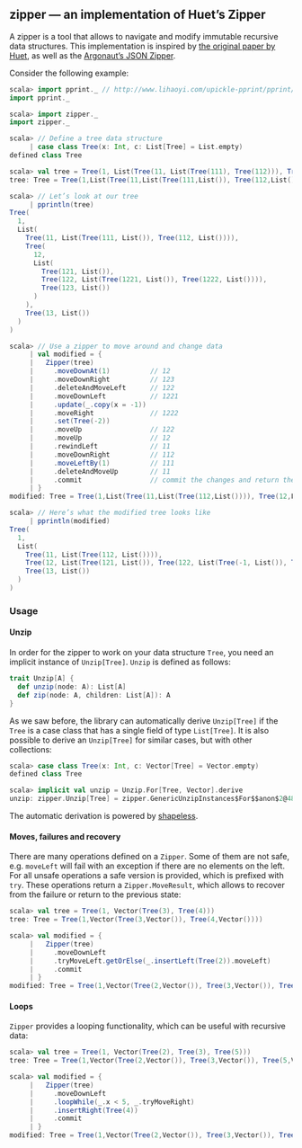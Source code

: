 ## zipper — an implementation of Huet’s Zipper

A zipper is a tool that allows to navigate and modify immutable recursive data structures.
This implementation is inspired by
[the original paper by Huet](https://www.st.cs.uni-saarland.de/edu/seminare/2005/advanced-fp/docs/huet-zipper.pdf),
as well as the [Argonaut’s JSON Zipper](http://argonaut.io/doc/zipper/).

Consider the following example:

```scala
scala> import pprint._ // http://www.lihaoyi.com/upickle-pprint/pprint/
import pprint._

scala> import zipper._
import zipper._

scala> // Define a tree data structure
     | case class Tree(x: Int, c: List[Tree] = List.empty)
defined class Tree

scala> val tree = Tree(1, List(Tree(11, List(Tree(111), Tree(112))), Tree(12, List(Tree(121), Tree(122, List(Tree(1221), Tree(1222))), Tree(123))), Tree(13)))
tree: Tree = Tree(1,List(Tree(11,List(Tree(111,List()), Tree(112,List()))), Tree(12,List(Tree(121,List()), Tree(122,List(Tree(1221,List()), Tree(1222,List()))), Tree(123,List()))), Tree(13,List())))

scala> // Let’s look at our tree
     | pprintln(tree)
Tree(
  1,
  List(
    Tree(11, List(Tree(111, List()), Tree(112, List()))),
    Tree(
      12,
      List(
        Tree(121, List()),
        Tree(122, List(Tree(1221, List()), Tree(1222, List()))),
        Tree(123, List())
      )
    ),
    Tree(13, List())
  )
)

scala> // Use a zipper to move around and change data
     | val modified = {
     |   Zipper(tree)
     |     .moveDownAt(1)          // 12
     |     .moveDownRight          // 123
     |     .deleteAndMoveLeft      // 122
     |     .moveDownLeft           // 1221
     |     .update(_.copy(x = -1))
     |     .moveRight              // 1222
     |     .set(Tree(-2))
     |     .moveUp                 // 122
     |     .moveUp                 // 12
     |     .rewindLeft             // 11
     |     .moveDownRight          // 112
     |     .moveLeftBy(1)          // 111
     |     .deleteAndMoveUp        // 11
     |     .commit                 // commit the changes and return the result
     | }
modified: Tree = Tree(1,List(Tree(11,List(Tree(112,List()))), Tree(12,List(Tree(121,List()), Tree(122,List(Tree(-1,List()), Tree(-2,List()))))), Tree(13,List())))

scala> // Here’s what the modified tree looks like
     | pprintln(modified)
Tree(
  1,
  List(
    Tree(11, List(Tree(112, List()))),
    Tree(12, List(Tree(121, List()), Tree(122, List(Tree(-1, List()), Tree(-2, List()))))),
    Tree(13, List())
  )
)
```

### Usage

#### Unzip

In order for the zipper to work on your data structure `Tree`, you need an implicit instance of `Unzip[Tree]`.
`Unzip` is defined as follows:

```scala
trait Unzip[A] {
  def unzip(node: A): List[A]
  def zip(node: A, children: List[A]): A
}
```

As we saw before, the library can automatically derive `Unzip[Tree]`
if the `Tree` is a case class that has a single field of type `List[Tree]`.
It is also possible to derive an `Unzip[Tree]` for similar cases, but with other collections:

```scala
scala> case class Tree(x: Int, c: Vector[Tree] = Vector.empty)
defined class Tree

scala> implicit val unzip = Unzip.For[Tree, Vector].derive
unzip: zipper.Unzip[Tree] = zipper.GenericUnzipInstances$For$$anon$2@48095331
```

The automatic derivation is powered by [shapeless](https://github.com/milessabin/shapeless).

#### Moves, failures and recovery

There are many operations defined on a `Zipper`.
Some of them are not safe, e.g. `moveLeft` will fail with an exception
if there are no elements on the left.
For all unsafe operations a safe version is provided, which is prefixed with `try`.
These operations return a `Zipper.MoveResult`, which allows to recover from the failure or return to the previous state:

```scala
scala> val tree = Tree(1, Vector(Tree(3), Tree(4)))
tree: Tree = Tree(1,Vector(Tree(3,Vector()), Tree(4,Vector())))

scala> val modified = {
     |   Zipper(tree)
     |     .moveDownLeft
     |     .tryMoveLeft.getOrElse(_.insertLeft(Tree(2)).moveLeft)
     |     .commit
     | }
modified: Tree = Tree(1,Vector(Tree(2,Vector()), Tree(3,Vector()), Tree(4,Vector())))
```

#### Loops

`Zipper` provides a looping functionality, which can be useful with recursive data:

```scala
scala> val tree = Tree(1, Vector(Tree(2), Tree(3), Tree(5)))
tree: Tree = Tree(1,Vector(Tree(2,Vector()), Tree(3,Vector()), Tree(5,Vector())))

scala> val modified = {
     |   Zipper(tree)
     |     .moveDownLeft
     |     .loopWhile(_.x < 5, _.tryMoveRight)
     |     .insertRight(Tree(4))
     |     .commit
     | }
modified: Tree = Tree(1,Vector(Tree(2,Vector()), Tree(3,Vector()), Tree(4,Vector()), Tree(5,Vector())))
```
